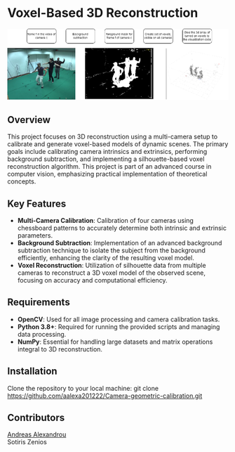 # Voxel-Based 3D Reconstruction
![alt text](https://github.com/aalexa201222/Voxel-based-3D-reconstruction/blob/dfde0d2bd96b0f4fb716dd5719a7691113896738/flow.png?raw=true)

## Overview
This project focuses on 3D reconstruction using a multi-camera setup to calibrate and generate voxel-based models of dynamic scenes. The primary goals include calibrating camera intrinsics and extrinsics, performing background subtraction, and implementing a silhouette-based voxel reconstruction algorithm. This project is part of an advanced course in computer vision, emphasizing practical implementation of theoretical concepts.

## Key Features
- **Multi-Camera Calibration**: Calibration of four cameras using chessboard patterns to accurately determine both intrinsic and extrinsic parameters.
- **Background Subtraction**: Implementation of an advanced background subtraction technique to isolate the subject from the background efficiently, enhancing the clarity of the resulting voxel model.
- **Voxel Reconstruction**: Utilization of silhouette data from multiple cameras to reconstruct a 3D voxel model of the observed scene, focusing on accuracy and computational efficiency.

## Requirements
- **OpenCV**: Used for all image processing and camera calibration tasks.
- **Python 3.8+**: Required for running the provided scripts and managing data processing.
- **NumPy**: Essential for handling large datasets and matrix operations integral to 3D reconstruction.


## Installation
Clone the repository to your local machine:
git clone https://github.com/aalexa201222/Camera-geometric-calibration.git

## Contributors
[Andreas Alexandrou](https://www.linkedin.com/in/andreas-alexandrou-056528242) <br />
Sotiris Zenios

